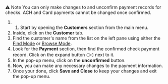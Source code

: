 ⚠️ Note
You can only make changes to and unconfirm payment records for checks. ACH and Card payments cannot be changed once confirmed.

1. 1. Start by opening the **Customers** section from the main menu.
2. Inside, click on the **Customer** tab.
3. Find the customer's name from the list on the left pane using either the [Find Mode](Find%20Mode.md) or [Browse Mode](Browse%20Mode.md).
4. Look for the **Payment** section, then find the confirmed check payment record. Click on the expand button (＞) next to it.
5. In the pop-up menu, click on the **unconfirmed** button. 
6. Now, you can make any necessary changes to the payment information. 
7. Once your done, click **Save and Close** to keep your changes and exit the pop-up menu. 